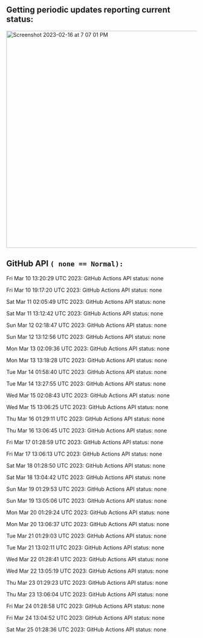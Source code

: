 
## Getting periodic updates reporting current status:
<img width="575" alt="Screenshot 2023-02-16 at 7 07 01 PM" src="https://user-images.githubusercontent.com/31228460/219539578-f880fea9-7a9d-4f7d-a7e2-5ce3d90ab466.png">

## GitHub API `( none == Normal):`

Fri Mar 10 13:20:29 UTC 2023: GitHub Actions API status: none

Fri Mar 10 19:17:20 UTC 2023: GitHub Actions API status: none

Sat Mar 11 02:05:49 UTC 2023: GitHub Actions API status: none

Sat Mar 11 13:12:42 UTC 2023: GitHub Actions API status: none

Sun Mar 12 02:18:47 UTC 2023: GitHub Actions API status: none

Sun Mar 12 13:12:56 UTC 2023: GitHub Actions API status: none

Mon Mar 13 02:09:36 UTC 2023: GitHub Actions API status: none

Mon Mar 13 13:18:28 UTC 2023: GitHub Actions API status: none

Tue Mar 14 01:58:40 UTC 2023: GitHub Actions API status: none

Tue Mar 14 13:27:55 UTC 2023: GitHub Actions API status: none

Wed Mar 15 02:08:43 UTC 2023: GitHub Actions API status: none

Wed Mar 15 13:06:25 UTC 2023: GitHub Actions API status: none

Thu Mar 16 01:29:11 UTC 2023: GitHub Actions API status: none

Thu Mar 16 13:06:45 UTC 2023: GitHub Actions API status: none

Fri Mar 17 01:28:59 UTC 2023: GitHub Actions API status: none

Fri Mar 17 13:06:13 UTC 2023: GitHub Actions API status: none

Sat Mar 18 01:28:50 UTC 2023: GitHub Actions API status: none

Sat Mar 18 13:04:42 UTC 2023: GitHub Actions API status: none

Sun Mar 19 01:29:53 UTC 2023: GitHub Actions API status: none

Sun Mar 19 13:05:06 UTC 2023: GitHub Actions API status: none

Mon Mar 20 01:29:24 UTC 2023: GitHub Actions API status: none

Mon Mar 20 13:06:37 UTC 2023: GitHub Actions API status: none

Tue Mar 21 01:29:03 UTC 2023: GitHub Actions API status: none

Tue Mar 21 13:02:11 UTC 2023: GitHub Actions API status: none

Wed Mar 22 01:28:41 UTC 2023: GitHub Actions API status: none

Wed Mar 22 13:05:19 UTC 2023: GitHub Actions API status: none

Thu Mar 23 01:29:23 UTC 2023: GitHub Actions API status: none

Thu Mar 23 13:06:04 UTC 2023: GitHub Actions API status: none

Fri Mar 24 01:28:58 UTC 2023: GitHub Actions API status: none

Fri Mar 24 13:04:52 UTC 2023: GitHub Actions API status: none

Sat Mar 25 01:28:36 UTC 2023: GitHub Actions API status: none
